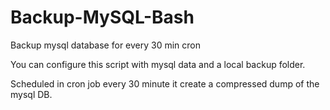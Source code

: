 # Backup-MySQL-Bash
Backup mysql database for every 30 min cron

You can configure this script with mysql data and a local backup folder.

Scheduled in cron job every 30 minute it create a compressed dump of the mysql DB.
